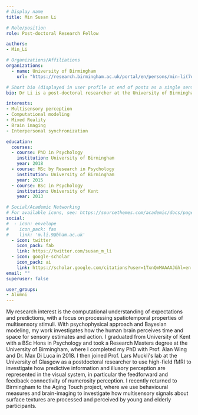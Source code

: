 ```yaml
---
# Display name
title: Min Susan Li

# Role/position
role: Post-doctoral Research Fellow

authors:
- Min_Li

# Organizations/Affiliations
organizations:
  - name: University of Birmingham
    url: "https://research.birmingham.ac.uk/portal/en/persons/min-li(7d359888-46a0-4eb7-b8b9-6f61b8d15af8).html"

# Short bio (displayed in user profile at end of posts as a single sentence)
bio: Dr Li is a post-doctoral researcher at the University of Birmingham (UK) in the Centre for Computational Neuroscience and Cognitive Robotics.

interests:
- Multisensory perception
- Computational modeling
- Mixed Reality
- Brain imaging
- Interpersonal synchronization

education:
  courses:
  - course: PhD in Psychology
    institution: University of Birmingham
    year: 2018
  - course: MSc by Research in Psychology
    institution: University of Birmingham
    year: 2015
  - course: BSc in Psychology
    institution: University of Kent
    year: 2013

# Social/Academic Networking
# For available icons, see: https://sourcethemes.com/academic/docs/page-builder/#icons
social:
#  - icon: envelope
#    icon_pack: fas
#    link: 'm.li.9@bham.ac.uk'
  - icon: twitter
    icon_pack: fab
    link: https://twitter.com/susan_m_li
  - icon: google-scholar
    icon_pack: ai
    link: https://scholar.google.com/citations?user=1TxnQmMAAAAJ&hl=en
email: ""
superuser: false

user_groups:
- Alumni
---
```


My research interest is the computational understanding of expectations and predictions, with a focus on processing spatiotemporal properties of multisensory stimuli. With psychophysical approach and Bayesian modeling, my work investigates how the human brain perceives time and space for sensory estimates and action. I graduated from University of Kent with a BSc Hons in Psychology and took a Research Masters degree at the University of Birmingham, where I completed my PhD with Prof. Alan Wing and Dr. Max Di Luca in 2018. I then joined Prof. Lars Muckli's lab at the University of Glasgow as a postdoctoral researcher to use high-field fMRI to investigate how predictive information and illusory perception are represented in the visual system, in particular the feedforward and feedback connectivity of numerosity perception. I recently returned to Birmingham to the Aging Touch project, where we use behavioural measures and brain-imaging to investigate how multisensory signals about surface textures are processed and perceived by young and elderly participants.

